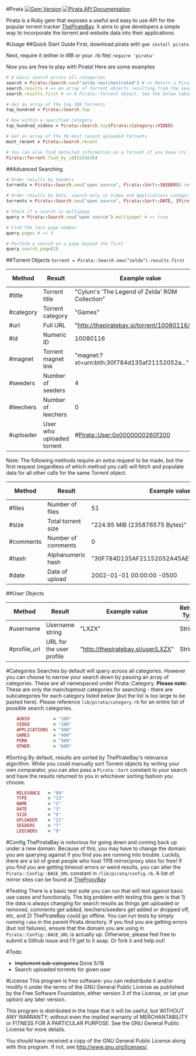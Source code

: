 #Pirata
[![Gem Version](https://badge.fury.io/rb/pirata.svg)](http://badge.fury.io/rb/pirata) [![Pirata API Documentation](https://www.omniref.com/ruby/gems/pirata.png)](https://www.omniref.com/ruby/gems/pirata)

Pirata is a Ruby gem that exposes a useful and easy to use API for the popular
torrent tracker [ThePirateBay](http://thepiratebay.se). It aims to give developers
a simple way to incorporate the torrent and website data into their applications.

#Usage
##Quick Start Guide
First, download pirata with ```gem install pirata```

Next, require it (either in IRB or your .rb file) ```require 'pirata'```

Now you are free to play with Pirata! Here are some examples
```ruby
# A basic search across all categories
search = Pirata::Search.new("zelda reorchestrated") # => Return a Pirata::Search object
search.results # => An array of Torrent objects resulting from the search
search.results.first # => A Pirata::Torrent object. See the below table for available methods

# Get an array of the top 100 Torrents
top_hundred = Pirata::Search.top

# Now within a specified category
top_hundred_videos = Pirata::Search.top(Pirata::Category::VIDEO)

# Get an array of the 30 most recent uploaded Torrents
most_recent = Pirata::Search.recent

# You can also find detailed information on a Torrent if you know its ID
Pirata::Torrent.find_by_id(5241636)
```

##Advanced Searching
```ruby
# Order results by Seeders
torrents = Pirata::Search.new("open source", Pirata::Sort::SEEDERS).results

# Order results by Date, search only in Video and Applications categories
torrents = Pirata::Search.new("open source", Pirata::Sort::DATE, [Pirata::Category::VIDEO, Pirata::Category::APPLICATIONS]).results

# Check if a search is multipage
query = Pirata::Search.new("open source").multipage? # => true

# Find the last page number
query.pages # => 3

# Perform a search on a page beyond the first
query.search_page(2)
```

##Torrent Objects
```torrent = Pirata::Search.new("zelda").results.first```

| Method     | Result               | Example value                                   | Return Type |
|------------|----------------------|-------------------------------------------------|-------------|
| #title     | Torrent title        | "Cylum's 'The Legend of Zelda' ROM Collection"  | String      |
| #category  | Torrent category     | "Games"                                         | String      |
| #url       | Full URL             | "http://thepiratebay.si/torrent/10080116/Cyl..."| String      |
| #id        | Numeric ID           | 10080116                                        | Fixnum      |
| #magnet    | Torrent magnet link  | "magnet:?xt=urn:btih:30f784d135af21152052a..."  | String      |
| #seeders   | Number of seeders    | 4                                               | Fixnum      |
| #leechers  | Number of leechers   | 0                                               | Fixnum      |
| #uploader  | User who uploaded torrent | #<Pirata::User:0x0000000260f200>           | Pirata::User|

Note: The following methods require an extra request to be made, but the first request (regardless of
which method you call) will fetch and populate data for all other calls for the same Torrent object.

| Method     | Result               | Example value                                   | Return Type |
|------------|----------------------|-------------------------------------------------|-------------|
| #files     | Number of files      | 51                                              | Fixnum      |
| #size      | Total torrent size   | "224.95 MiB (235876575 Bytes)"                  | String      |
| #comments  | Number of comments   | 0                                               | Fixnum      |
| #hash      | Alphanumeric hash    | "30F784D135AF21152052A45AE718A7FCAB597A79"      | String      |
| #date      | Date of upload       | 2002-01-01 00:00:00 -0500                       | Time        |

##User Objects

| Method     | Result               | Example value                                   | Return Type |
|------------|----------------------|-------------------------------------------------|-------------|
| #username  | Username string      | "LXZX"                                          | String      |
| #profile_url | URL for the user profile | "http://thepiratebay.si/user/LXZX"        | String      |

#Categories
Searches by default will query across all categories. However you can choose to narrow your search down
by passing an array of categories. These are all namespaced under Pirata::Category. **Please note:** These
are only the main/topmost categories for searching - there are subcategories for each category listed below
(but the list is too large to be pasted here). Please reference ```lib/pirata/category.rb``` for an entire
list of possible search categories.

```ruby
    AUDIO         = "100"
    VIDEO         = "200"
    APPLICATIONS  = "300"
    GAMES         = "400"
    PORN          = "500"
    OTHER         = "600"
```

#Sorting
By default, results are sorted by ThePirateBay's relevance algorithm. While you could manually sort Torrent
objects by writing your own comparator, you can also pass a ```Pirata::Sort``` constant to your search and
have the results returned to you in whichever sorting fashion you choose.
```ruby
    RELEVANCE   = "99"
    TYPE        = "13"
    NAME        = "1"
    DATE        = "3"
    SIZE        = "5"
    UPLOADER    = "11"
    SEEDERS     = "7"
    LEECHERS    = "9"
```

#Config
ThePirataBay is notorious for going down and coming back up under a new domain. Because of this, you may
have to change the domain you are querying against if you find you are running into trouble. Luckily, there
are a lot of great people who host TPB mirror/proxy sites for free! If you find you are getting timeout errors
or weird results, you can alter the ```Pirata::Config::BASE_URL``` constant in ```/lib/pirata/config.rb```. A
list of mirror sites can be found at [TheProxyBay](http://proxybay.info/)

#Testing
There is a basic test suite you can run that will test against basic use cases and functionaliy. The big problem
with testing this gem is that 1) the data is always changing for search results as things get uploaded or removed,
comments get added, leechers/seeders get added or dropped off, etc, and 2) ThePirateBay could go offline. You can 
run tests by simply running ```rake``` in the parent Pirata directory. If you find you are getting errors (but not
failures), ensure that the domain you are using in ```Pirata::Config::BASE_URL``` is actually up. Otherwise, please
feel free to submit a Github issue and I'll get to it asap. Or fork it and help out!

#Todo
- ~~Implement sub-categories~~ Done 5/18
- Search uploaded torrents for given user

#License
This program is free software: you can redistribute it and/or modify
it under the terms of the GNU General Public License as published by
the Free Software Foundation, either version 3 of the License, or
(at your option) any later version.

This program is distributed in the hope that it will be useful,
but WITHOUT ANY WARRANTY; without even the implied warranty of
MERCHANTABILITY or FITNESS FOR A PARTICULAR PURPOSE.  See the
GNU General Public License for more details.

You should have received a copy of the GNU General Public License
along with this program.  If not, see <http://www.gnu.org/licenses/>.
